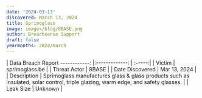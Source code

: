 ```yaml
---
date: '2024-03-13'
discovered: March 13, 2024
title: Sprimoglass
image: images/blog/8BASE.png
author: Breachsense Support
draft: false
yearmonths: 2024/march
---
```



| Data Breach Report
------------:     |:-------------:    | :-----:|
| Victim      | sprimoglass.be      | 
| Threat Actor      | 8BASE      | 
| Date Discovered      | Mar 13, 2024      | 
| Description      | Sprimoglass manufactures glass & glass products such as insulated, solar control, triple glazing, warm edge, and safety glasses.      | 
| Leak Size      | Unknown      | 

